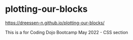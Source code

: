 # plotting-our-blocks

https://dreessen-n.github.io/plotting-our-blocks/

This is a for Coding Dojo Bootcamp May 2022 - CSS section
